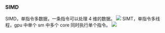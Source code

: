 ### SIMD
SIMD，单指令多数据，一条指令可以处理 4 维的数据。
![](Pasted%20image%2020230625175835.png)
SIMT，单指令多线程，gpu 中单个 sm 中多个 core 同时执行单个指令。
![](Pasted%20image%2020230625175842.png)
